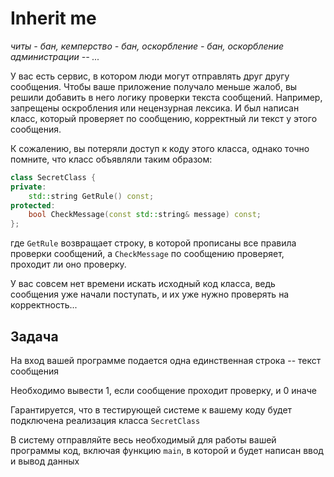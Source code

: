 # Inherit me

_читы - бан, кемперство - бан, оскорбление - бан, оскорбление администрации -- ..._

У вас есть сервис, в котором люди могут отправлять друг другу сообщения. Чтобы ваше приложение получало меньше жалоб, вы решили добавить в него логику проверки текста сообщений. Например, запрещены оскробления или нецензурная лексика. И был написан класс, который проверяет по сообщению, корректный ли текст у этого сообщения.

К сожалению, вы потеряли доступ к коду этого класса, однако точно помните, что класс объявляли таким образом:


```c++
class SecretClass {
private:
    std::string GetRule() const;
protected:
    bool CheckMessage(const std::string& message) const;
};
```

где `GetRule` возвращает строку, в которой прописаны все правила проверки сообщений, а `CheckMessage` по сообщению проверяет, проходит ли оно проверку.

У вас совсем нет времени искать исходный код класса, ведь сообщения уже начали поступать, и их уже нужно проверять на корректность...

## Задача

На вход вашей программе подается одна единственная строка -- текст сообщения

Необходимо вывести 1, если сообщение проходит проверку, и 0 иначе

Гарантируется, что в тестирующей системе к вашему коду будет подключена реализация класса `SecretClass`

В систему отправляйте весь необходимый для работы вашей программы код, включая функцию `main`, в которой и будет написан ввод и вывод данных
